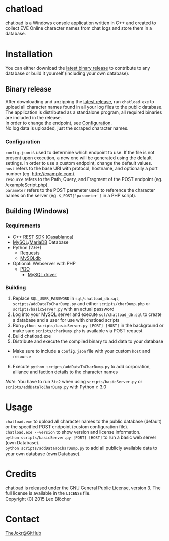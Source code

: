 # chatload
chatload is a Windows console application written in C++ and created to collect EVE Online character names from chat logs and store them in a database.

# Installation
You can either download the [latest binary release](https://github.com/TheJokr/chatload/releases/latest) to contribute to any database or build it yourself (including your own database).

## Binary release
After downloading and unzipping the [latest release](https://github.com/TheJokr/chatload/releases/latest), run `chatload.exe` to upload all character names found in all your log files to the public database.  
The application is distributed as a standalone program, all required binaries are included in the release.  
In order to change the endpoint, see [Configuration](#configuration).  
No log data is uploaded, just the scraped character names.

### Configuration
`config.json` is used to determine which endpoint to use.
If the file is not present upon execution, a new one will be generated using the default settings.
In order to use a custom endpoint, change the default values.  
`host` refers to the base URI with protocol, hostname, and optionally a port number (eg. http://example.com).  
`resource` refers to the Path, Query, and Fragment of the POST endpoint (eg. /exampleScript.php).  
`parameter` refers to the POST parameter used to reference the character names on the server (eg. `$_POST['parameter']` in a PHP script).

## Building (Windows)
### Requirements
- [C++ REST SDK (Casablanca)](http://casablanca.codeplex.com/)
- [MySQL](http://www.mysql.com/)/[MariaDB](http://mariadb.org/) Database
- Python (2.6+)
  - [Requests](http://docs.python-requests.org/en/latest/)
  - [MySQLdb](http://sourceforge.net/projects/mysql-python/)
- Optional: Webserver with PHP
  - [PDO](http://php.net/manual/en/book.pdo.php)
    - [MySQL driver](http://php.net/manual/en/ref.pdo-mysql.php)

### Building
1. Replace `SQL_USER_PASSWORD` in `sql/chatload_db.sql`, `scripts/addDataToCharDump.py` and either `scripts/charDump.php` or `scripts/basicServer.py` with an actual password
2. Log into your MySQL server and execute `sql/chatload_db.sql` to create a database and a user for use with chatload scripts
3. Run `python scripts/basicServer.py [PORT] [HOST]` in the background or make sure `scripts/charDump.php` is available via POST request
4. Build chatload.exe
5. Distribute and execute the compiled binary to add data to your database
  - Make sure to include a `config.json` file with your custom `host` and `resource`
6. Execute `python scripts/addDataToCharDump.py` to add corporation, alliance and faction details to the character names

*Note*: You have to run `3to2` when using `scripts/basicServer.py` or `scripts/addDataToCharDump.py` with Python &ge; 3.0

# Usage
`chatload.exe` to upload all character names to the public database (default) or the specified POST endpoint (custom configuration file).  
`chatload.exe --version` to show version and license information.  
`python scripts/basicServer.py [PORT] [HOST]` to run a basic web server (own Database).  
`python scripts/addDataToCharDump.py` to add all publicly available data to your own database (own Database).

# Credits
chatload is released under the GNU General Public License, version 3. The full license is available in the `LICENSE` file.  
Copyright (C) 2015  Leo Bl&ouml;cher

# Contact
[TheJokr@GitHub](https://github.com/TheJokr)
